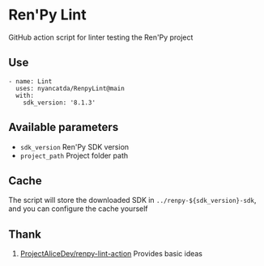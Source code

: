 # Ren'Py Lint
GitHub action script for linter testing the Ren'Py project

## Use
``` yarn
- name: Lint
  uses: nyancatda/RenpyLint@main
  with:
    sdk_version: '8.1.3'
```

## Available parameters
- `sdk_version` Ren'Py SDK version
- `project_path` Project folder path

## Cache
The script will store the downloaded SDK in `../renpy-${sdk_version}-sdk`, and you can configure the cache yourself

## Thank
1. [ProjectAliceDev/renpy-lint-action](https://github.com/ProjectAliceDev/renpy-lint-action) Provides basic ideas